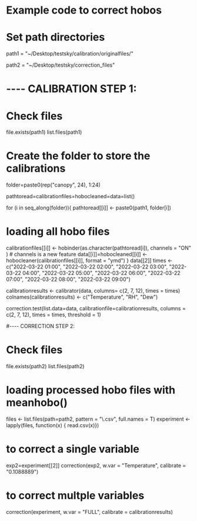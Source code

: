 # Example code to correct hobos 

# Set path directories
path1 = "~/Desktop/testsky/calibration/originalfiles/"

path2 = "~/Desktop/testsky/correction_files"


# ---- CALIBRATION STEP 1:

# Check files
file.exists(path1)
list.files(path1)

# Create the folder to store the calibrations
folder=paste0(rep("canopy", 24), 1:24)

pathtoread=calibrationfiles=hobocleaned=data=list()

for (i in seq_along(folder)){
  pathtoread[[i]] <- paste0(path1, folder[i])
  # loading all hobo files
  calibrationfiles[[i]] <- hobinder(as.character(pathtoread[i]), channels = "ON" ) # channels is a new feature
  data[[i]]=hobocleaned[[i]] <- hobocleaner(calibrationfiles[[i]], format = "ymd")
}
data[[2]]
times <- c("2022-03-22 01:00", "2022-03-22 02:00", "2022-03-22 03:00", "2022-03-22 04:00",
           "2022-03-22 05:00", "2022-03-22 06:00", "2022-03-22 07:00", "2022-03-22 08:00",
           "2022-03-22 09:00")

calibrationresults <- calibrator(data, columns= c(2, 7, 12), times = times)
colnames(calibrationresults) <- c("Temperature", "RH", "Dew")

correction.test(list.data=data, calibrationfile=calibrationresults, columns = c(2, 7, 12), 
                times = times, threshold = 1)


#---- CORRECTION STEP 2:

# Check files
file.exists(path2)
list.files(path2)

# loading processed hobo files with meanhobo()
files <- list.files(path=path2, pattern = "\\.csv", full.names = T)
experiment <- lapply(files, function(x) {
                                    read.csv(x)})

# to correct a single variable
exp2=experiment[[2]]
correction(exp2, w.var = "Temperature", calibrate = "0.1088889")
# to correct multple variables
correction(experiment, w.var = "FULL", calibrate = calibrationresults)


